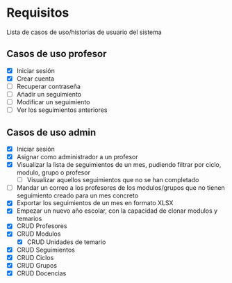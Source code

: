 # Requisitos

Lista de casos de uso/historias de usuario del sistema

## Casos de uso profesor

- [x] Iniciar sesión
- [x] Crear cuenta
- [ ] Recuperar contraseña
- [ ] Añadir un seguimiento
- [ ] Modificar un seguimiento
- [ ] Ver los seguimientos anteriores

## Casos de uso admin

- [x] Iniciar sesión
- [x] Asignar como administrador a un profesor
- [x] Visualizar la lista de seguimientos de un mes, pudiendo filtrar por ciclo, modulo, grupo o profesor
  - [ ] Visualizar aquellos seguimientos que no se han completado
- [ ] Mandar un correo a los profesores de los modulos/grupos que no tienen seguimiento creado para un mes concreto
- [x] Exportar los seguimientos de un mes en formato XLSX
- [x] Empezar un nuevo año escolar, con la capacidad de clonar modulos y temarios
- [x] CRUD Profesores
- [x] CRUD Modulos
  - [x] CRUD Unidades de temario
- [x] CRUD Seguimientos
- [x] CRUD Ciclos
- [x] CRUD Grupos
- [x] CRUD Docencias
